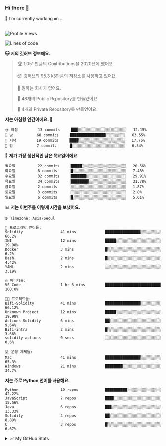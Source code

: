 ### Hi there 👋
🔭 I’m currently working on ... </br></br>
<!--START_SECTION:waka-->
![Profile Views](http://img.shields.io/badge/Profile%20Views-264-blue)

![Lines of code](https://img.shields.io/badge/%EC%A0%80%EB%8A%94%20%EC%97%AC%ED%83%9C%EA%B9%8C%EC%A7%80%20-5.9%20million%20%EC%A4%84%EC%9D%98%20%EC%BD%94%EB%93%9C%EB%A5%BC%20%EC%9E%91%EC%84%B1%ED%96%88%EC%96%B4%EC%9A%94.-blue)

**🐱 저의 깃허브 정보에요.** 

> 🏆 1,051 만큼의 Contributions을 2020년에 했어요
 > 
> 📦 깃허브의 95.3 kB만큼의 저장소를 사용하고 있어요. 
 > 
> 🚫 일하는 회사가 없어요.
 > 
> 📜 48개의 Public Repository를 만들었어요. 
 > 
> 🔑 4개의 Private Repository를 만들었어요.  

**저는 아침형 인간이에요. 🐤** 

```text
🌞 아침         13 commits     ███░░░░░░░░░░░░░░░░░░░░░░   12.15% 
🌆 낮　         68 commits     ████████████████░░░░░░░░░   63.55% 
🌃 저녁         19 commits     ████░░░░░░░░░░░░░░░░░░░░░   17.76% 
🌙 밤　         7 commits      █░░░░░░░░░░░░░░░░░░░░░░░░   6.54%

```
📅 **제가 가장 생산적인 날은 목요일이에요.** 

```text
월요일          22 commits     █████░░░░░░░░░░░░░░░░░░░░   20.56% 
화요일          8 commits      █░░░░░░░░░░░░░░░░░░░░░░░░   7.48% 
수요일          32 commits     ███████░░░░░░░░░░░░░░░░░░   29.91% 
목요일          34 commits     ████████░░░░░░░░░░░░░░░░░   31.78% 
금요일          2 commits      ░░░░░░░░░░░░░░░░░░░░░░░░░   1.87% 
토요일          3 commits      ░░░░░░░░░░░░░░░░░░░░░░░░░   2.8% 
일요일          6 commits      █░░░░░░░░░░░░░░░░░░░░░░░░   5.61%

```


📊 **저는 이번주를 이렇게 시간을 보냈어요.** 

```text
⌚︎ Timezone: Asia/Seoul

💬 프로그래밍 언어들: 
Solidity                 41 mins             ████████████████░░░░░░░░░   66.2% 
INI                      12 mins             █████░░░░░░░░░░░░░░░░░░░░   19.98% 
Docker                   3 mins              █░░░░░░░░░░░░░░░░░░░░░░░░   6.2% 
Bash                     2 mins              █░░░░░░░░░░░░░░░░░░░░░░░░   4.42% 
YAML                     2 mins              ░░░░░░░░░░░░░░░░░░░░░░░░░   3.19%

🔥 에디터들: 
VS Code                  1 hr 3 mins         █████████████████████████   100.0%

🐱‍💻 프로젝트들: 
Bifi-Solidity            41 mins             ████████████████░░░░░░░░░   66.12% 
Unknown Project          12 mins             █████░░░░░░░░░░░░░░░░░░░░   19.98% 
Actions-Solidity         6 mins              ██░░░░░░░░░░░░░░░░░░░░░░░   9.64% 
Bifi-intra               2 mins              █░░░░░░░░░░░░░░░░░░░░░░░░   3.66% 
solidity-actions         0 secs              ░░░░░░░░░░░░░░░░░░░░░░░░░   0.6%

💻 운영 체제들: 
Mac                      41 mins             ████████████████░░░░░░░░░   65.3% 
Windows                  21 mins             ████████░░░░░░░░░░░░░░░░░   34.7%

```

**저는 주로 Python 언어를 사용해요.** 

```text
Python                   19 repos            ██████████░░░░░░░░░░░░░░░   42.22% 
JavaScript               7 repos             ████░░░░░░░░░░░░░░░░░░░░░   15.56% 
Java                     6 repos             ███░░░░░░░░░░░░░░░░░░░░░░   13.33% 
Solidity                 4 repos             ██░░░░░░░░░░░░░░░░░░░░░░░   8.89% 
C                        3 repos             █░░░░░░░░░░░░░░░░░░░░░░░░   6.67%

```



<!--END_SECTION:waka-->

<details>
<summary>📈 My GitHub Stats</summary>
<p align="center"> <img src="https://github-readme-stats.vercel.app/api?username=tlatkdgus1&show_icons=true" alt="tlatkdgus1" />
</details>
